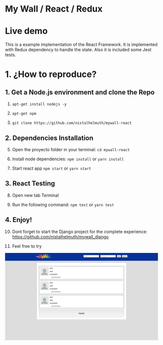 
# My Wall / React / Redux


# Live demo

This is a example implementation of the React Framework. It is implemented with Redux dependency to handle the state. Also it is included some Jest tests.


# 1. ¿How to reproduce?

## 1. Get a Node.js environment and clone the Repo

1. `apt-get install nodejs -y`

2. `apt-get npm`

3. `git clone https://github.com/nistalhelmuth/mywall-react`


## 2. Dependencies Installation

5. Open the proyecto folder in your terminal: `cd mywall-react`

6. Install node dependencies: `npm install` or `yarn install`

7. Start react app `npm start` or `yarn start`

## 3. React Testing

8. Open new tab Terminal

9. Run the following command: `npm test` or `yarn test`

## 4. Enjoy!

10. Dont forget to start the Django project for the complete experience: https://github.com/nistalhelmuth/mywall_django

11. Feel free to try


![UI](https://github.com/nistalhelmuth/mywall-react/blob/main/Photo.png "UI")
